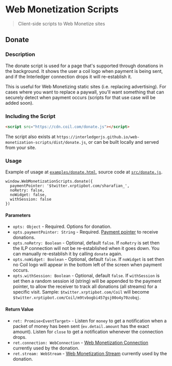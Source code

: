 # Web Monetization Scripts
> Client-side scripts to Web Monetize sites

## Donate

### Description

The donate script is used for a page that's supported through donations in the
background. It shows the user a coil logo when payment is being sent, and if
the Interledger connection drops it will re-establish it.

This is useful for Web Monetizing static sites (i.e. replacing advertising). For cases where you want to replace a paywall, you'll want something that can securely detect when payment occurs (scripts for that use case will be added soon).

### Including the Script

```html
<script src="https://cdn.coil.com/donate.js"></script>
```

The script also exists at `https://interledgerjs.github.io/web-monetization-scripts/dist/donate.js`, or can be built locally and served from your site.

### Usage

Example of usage at [`examples/donate.html`](https://github.com/interledgerjs/web-monetization-scripts/blob/master/examples/donate.html), source code at [`src/donate.js`](https://github.com/interledgerjs/web-monetization-scripts/blob/master/src/donate.js).

```
window.WebMonetizationScripts.donate({
  paymentPointer: '$twitter.xrptipbot.com/sharafian_',
  noRetry: false,
  noWidget: false,
  withSession: false
})
```

#### Parameters

- `opts: Object` - Required. Options for donation.
- `opts.paymentPointer: String` - Required. [Payment pointer](https://github.com/interledger/rfcs/blob/master/0026-payment-pointers/0026-payment-pointers.md) to receive donations.
- `opts.noRetry: Boolean` - Optional, default `false`. If `noRetry` is set then the ILP connection will not be re-established when it goes down. You can manually re-establish it by calling `donate` again.
- `opts.noWidget: Boolean` - Optional, default `false`. If `noWidget` is set then no Coil logo will appear in the bottom left of the screen when payment occurs.
- `opts.withSession: Boolean` - Optional, default `false`. If `withSession` is set then a random session id (string) will be appended to the payment pointer, to allow the receiver to track all donations (all streams) for a specific visit. Sample: `$twitter.xrptipbot.com/Coil` will become `$twitter.xrptipbot.com/Coil/m9tvbogbi457gsj00o4y70zobqj`.

#### Return Value

- `ret: Promise<EventTarget>` - Listen for `money` to get a notification when a packet of money has been sent (`ev.detail.amount` has the exact amount). Listen for `close` to get a notification whenever the connection drops.
- `ret.connection: WebConnection` - [Web Monetization Connection](https://github.com/interledger/rfcs/blob/master/0028-web-monetization/0028-web-monetization.md#ilp-connection-class) currently used by the donation.
- `ret.stream: WebStream` - [Web Monetization Stream](https://github.com/interledger/rfcs/blob/master/0028-web-monetization/0028-web-monetization.md#ilp-stream-class) currently used by the donation.
